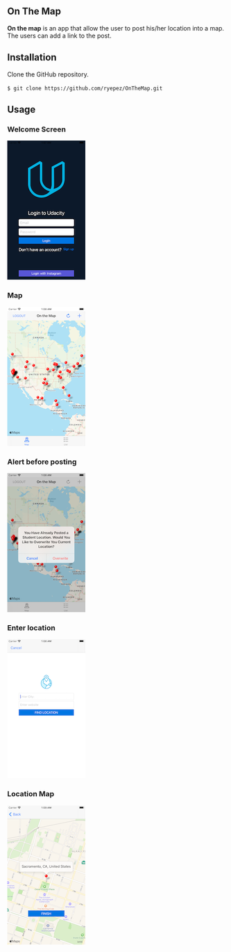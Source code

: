 ## On The Map

**On the map** is an app that allow the user to post his/her location into a map. The users can add a link to the post.

## Installation 

Clone the GitHub repository. 

`$ git clone https://github.com/ryepez/OnTheMap.git`

## Usage 

### Welcome Screen
![Screenshot](login.png)

### Map 
![Screenshot](map.png)

### Alert before posting  
![Screenshot](alertBeforepost.png)

### Enter location 
![Screenshot](enterlocation.png)

### Location Map
![Screenshot](mapPost.png)

